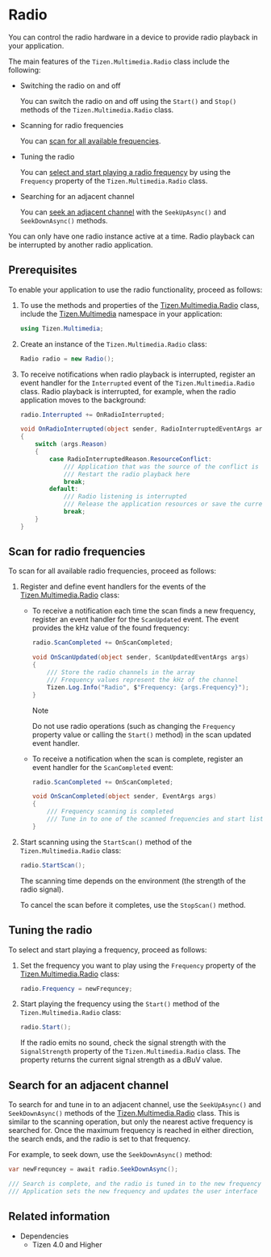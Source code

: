 # Radio

You can control the radio hardware in a device to provide radio playback in your application.

The main features of the `Tizen.Multimedia.Radio` class include the following:

-   Switching the radio on and off

    You can switch the radio on and off using the `Start()` and `Stop()` methods of the `Tizen.Multimedia.Radio` class.

-   Scanning for radio frequencies

    You can [scan for all available frequencies](#scan).

-   Tuning the radio

    You can [select and start playing a radio frequency](#tune) by using the `Frequency` property of the `Tizen.Multimedia.Radio` class.

-   Searching for an adjacent channel

    You can [seek an adjacent channel](#seek) with the `SeekUpAsync()` and `SeekDownAsync()` methods.

You can only have one radio instance active at a time. Radio playback can be interrupted by another radio application.

## Prerequisites


To enable your application to use the radio functionality, proceed as follows:

1.  To use the methods and properties of the [Tizen.Multimedia.Radio](/application/dotnet/api/TizenFX/latest/api/Tizen.Multimedia.Radio.html) class, include the [Tizen.Multimedia](/application/dotnet/api/TizenFX/latest/api/Tizen.Multimedia.html) namespace in your application:

    ```csharp
    using Tizen.Multimedia;
    ```

2.  Create an instance of the `Tizen.Multimedia.Radio` class:

    ```csharp
    Radio radio = new Radio();
    ```

3.  To receive notifications when radio playback is interrupted, register an event handler for the `Interrupted` event of the `Tizen.Multimedia.Radio` class. Radio playback is interrupted, for example, when the radio application moves to the background:

    ```csharp
    radio.Interrupted += OnRadioInterrupted;

    void OnRadioInterrupted(object sender, RadioInterruptedEventArgs args)
    {
        switch (args.Reason)
        {
            case RadioInterruptedReason.ResourceConflict:
                /// Application that was the source of the conflict is now closed
                /// Restart the radio playback here
                break;
            default:
                /// Radio listening is interrupted
                /// Release the application resources or save the current state here
                break;
        }
    }
    ```

<a name="scan"></a>
## Scan for radio frequencies

To scan for all available radio frequencies, proceed as follows:

1.  Register and define event handlers for the events of the [Tizen.Multimedia.Radio](/application/dotnet/api/TizenFX/latest/api/Tizen.Multimedia.Radio.html) class:
    -   To receive a notification each time the scan finds a new frequency, register an event handler for the `ScanUpdated` event. The event provides the kHz value of the found frequency:

        ```csharp
        radio.ScanCompleted += OnScanCompleted;

        void OnScanUpdated(object sender, ScanUpdatedEventArgs args)
        {
            /// Store the radio channels in the array
            /// Frequency values represent the kHz of the channel
            Tizen.Log.Info("Radio", $"Frequency: {args.Frequency}");
        }
        ```

         > [!NOTE]
		 > Do not use radio operations (such as changing the `Frequency` property value or calling the `Start()` method) in the scan updated event handler.


    -   To receive a notification when the scan is complete, register an event handler for the `ScanCompleted` event:

        ```csharp
        radio.ScanCompleted += OnScanCompleted;

        void OnScanCompleted(object sender, EventArgs args)
        {
            /// Frequency scanning is completed
            /// Tune in to one of the scanned frequencies and start listening
        }
        ```

2.  Start scanning using the `StartScan()` method of the `Tizen.Multimedia.Radio` class:

    ```csharp
    radio.StartScan();
    ```

    The scanning time depends on the environment (the strength of the radio signal).

    To cancel the scan before it completes, use the `StopScan()` method.

<a name="tune"></a>
## Tuning the radio

To select and start playing a frequency, proceed as follows:

1.  Set the frequency you want to play using the `Frequency` property of the [Tizen.Multimedia.Radio](/application/dotnet/api/TizenFX/latest/api/Tizen.Multimedia.Radio.html) class:

    ```csharp
    radio.Frequency = newFrequncey;
    ```

2.  Start playing the frequency using the `Start()` method of the `Tizen.Multimedia.Radio` class:

    ```csharp
    radio.Start();
    ```

    If the radio emits no sound, check the signal strength with the `SignalStrength` property of the `Tizen.Multimedia.Radio` class. The property returns the current signal strength as a dBuV value.

<a name="seek"></a>
## Search for an adjacent channel

To search for and tune in to an adjacent channel, use the `SeekUpAsync()` and `SeekDownAsync()` methods of the [Tizen.Multimedia.Radio](/application/dotnet/api/TizenFX/latest/api/Tizen.Multimedia.Radio.html) class. This is similar to the scanning operation, but only the nearest active frequency is searched for. Once the maximum frequency is reached in either direction, the search ends, and the radio is set to that frequency.

For example, to seek down, use the `SeekDownAsync()` method:

```csharp
var newFrequncey = await radio.SeekDownAsync();

/// Search is complete, and the radio is tuned in to the new frequency
/// Application sets the new frequency and updates the user interface
```

## Related information
* Dependencies
  -   Tizen 4.0 and Higher
